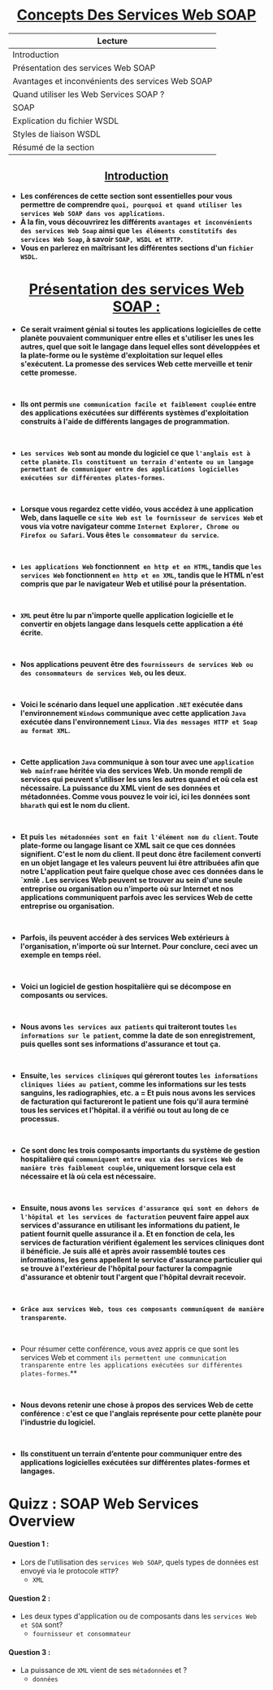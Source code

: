 <center><h1><u>Concepts Des Services Web SOAP</u></h1></center>

| Lecture                                          |
|--------------------------------------------------|
| Introduction                                     |
| Présentation des services Web SOAP               |
| Avantages et inconvénients des services Web SOAP |
| Quand utiliser les Web Services SOAP ?           |
| SOAP                                             |
| Explication du fichier WSDL                      |
| Styles de liaison WSDL                           |
| Résumé de la section                             |


<center><h2><u>Introduction</u></h2></center>

+ **Les conférences de cette section sont essentielles pour vous permettre de comprendre `quoi, pourquoi et quand utiliser les services Web SOAP dans vos applications`.**
+ **À la fin, vous découvrirez les différents `avantages et inconvénients des services Web Soap` ainsi que `les éléments constitutifs des services Web Soap`, à savoir `SOAP, WSDL et HTTP`.** 
+ **Vous en parlerez en maîtrisant les différentes sections d'un `fichier WSDL`.**


<center><h1><u>Présentation des services Web SOAP :</u></h1></center>

+ **Ce serait vraiment génial si toutes les applications logicielles de cette planète pouvaient communiquer entre elles et s'utiliser les unes les autres, quel que soit le langage dans lequel elles sont développées et la plate-forme ou le système d'exploitation sur lequel elles s'exécutent. La promesse des services Web cette merveille et tenir cette promesse.**

<br/>

+ **Ils ont permis `une communication facile et faiblement couplée` entre des applications exécutées sur différents systèmes d'exploitation construits à l'aide de différents langages de programmation.**

<br/>

+ **`Les services Web` sont au monde du logiciel ce que `l'anglais est à cette planète`. `Ils constituent un terrain d'entente ou un langage permettant de communiquer entre des applications logicielles exécutées sur différentes plates-formes`.**

<br/>

+ **Lorsque vous regardez cette vidéo, vous accédez à une application Web, dans laquelle ce `site Web est le fournisseur de services Web` et vous via votre navigateur comme `Internet Explorer, Chrome ou Firefox ou Safari`. Vous êtes `le consommateur du service`.**

<br/>

+ **`Les applications Web` fonctionnent` en http et en HTML`, tandis que `les services Web` fonctionnent `en http et en XML`, tandis que le HTML n'est compris que par le navigateur Web et utilisé pour la présentation.**

<br/>

+ **`XML` peut être lu par n'importe quelle application logicielle et le convertir en objets langage dans lesquels cette application a été écrite.**

<br/>

+ **Nos applications peuvent être des `fournisseurs de services Web ou des consommateurs de services Web`, ou les deux.**

<br/>

+ **Voici le scénario dans lequel une application `.NET` exécutée dans l'environnement `Windows` communique avec cette application `Java` exécutée dans l'environnement `Linux`. Via `des messages HTTP et Soap au format XML`.**

<br/>

+ **Cette application `Java` communique à son tour avec une `application Web mainframe` héritée via des services Web. Un monde rempli de services qui peuvent s’utiliser les uns les autres quand et où cela est nécessaire. La puissance du XML vient de ses données et métadonnées. Comme vous pouvez le voir ici, ici les données sont `bharath` qui est le nom du client.**

<br/>

+ **Et puis `les métadonnées sont en fait l'élément nom du client`. Toute plate-forme ou langage lisant ce XML sait ce que ces données signifient. C'est le nom du client. Il peut donc être facilement converti en un objet langage et les valeurs peuvent lui être attribuées afin que notre L'application peut faire quelque chose avec ces données dans le `xmlè . Les services Web peuvent se trouver au sein d'une seule entreprise ou organisation ou n'importe où sur Internet et nos applications communiquent parfois avec les services Web de cette entreprise ou organisation.**

<br/>

+ **Parfois, ils peuvent accéder à des services Web extérieurs à l'organisation, n'importe où sur Internet. Pour conclure, ceci avec un exemple en temps réel.**

<br/>

+ **Voici un logiciel de gestion hospitalière qui se décompose en composants ou services.**

<br/>

+ **Nous avons `les services aux patients` qui traiteront toutes `les informations sur le patient`, comme la date de son enregistrement, puis quelles sont ses informations d'assurance et tout ça.**

<br/>

+ **Ensuite, `les services cliniques` qui géreront toutes `les informations cliniques liées au patient`, comme les informations sur les tests sanguins, les radiographies, etc. a = Et puis nous avons les services de facturation qui factureront le patient une fois qu'il aura terminé tous les services et l'hôpital. il a vérifié ou tout au long de ce processus.**

<br/>

+ **Ce sont donc les trois composants importants du système de gestion hospitalière qui `communiquent entre eux via des services Web de manière très faiblement couplée`, uniquement lorsque cela est nécessaire et là où cela est nécessaire.**

<br/>

+ **Ensuite, nous avons `les services d'assurance qui sont en dehors de l'hôpital et les services de facturation` peuvent faire appel aux services d'assurance en utilisant les informations du patient, le patient fournit quelle assurance il a. Et en fonction de cela, les services de facturation vérifient également les services cliniques dont il bénéficie. Je suis allé et après avoir rassemblé toutes ces informations, les gens appellent le service d'assurance particulier qui se trouve à l'extérieur de l'hôpital pour facturer la compagnie d'assurance et obtenir tout l'argent que l'hôpital devrait recevoir.**

<br/>

+ **`Grâce aux services Web, tous ces composants communiquent de manière transparente`.**

<br/>

+ Pour résumer cette conférence, vous avez appris ce que sont les services Web et comment `ils permettent une communication transparente entre les applications exécutées sur différentes plates-formes`.**

<br/>

+ **Nous devons retenir une chose à propos des services Web de cette conférence : c'est ce que l'anglais représente pour cette planète pour l'industrie du logiciel.**

<br/>

+ **Ils constituent un terrain d’entente pour communiquer entre des applications logicielles exécutées sur différentes plates-formes et langages.**


# **Quizz : SOAP Web Services Overview**



#### **Question 1 :**
+ Lors de l'utilisation des `services Web SOAP`, quels types de données est envoyé via le protocole `HTTP`?
    + `XML`

#### **Question 2 :**
+ Les deux types d'application ou de composants dans les `services Web et SOA` sont?
    + `fournisseur et consommateur`

#### **Question 3 :**
+ La puissance de `XML` vient de ses `métadonnées` et ?
    + `données`


